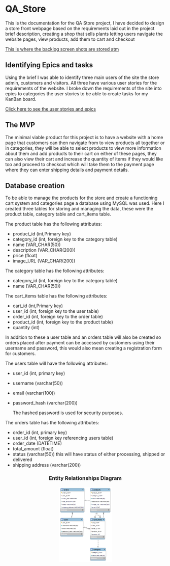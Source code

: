 # QA_Store

This is the documentation for the QA Store project, I have decided to design a store front webpage based on the requirements laid out in the project brief description, creating a shop that sells plants letting users navigate the website pages, view products, add them to cart and checkout

<a href = "/documentation/screenshots"> This is where the backlog screen shots are stored atm </a>

## Identifying Epics and tasks

Using the brief I was able to identify three main users of the site the store admin, customers and visitors. All three have various user stories for the requirements of the website. I broke down the requirements of the site into epics to categories the user stories to be able to create tasks for my KanBan board.

<a href = "/documentation/user_stories.md"> Click here to see the user stories and epics </a>

## The MVP

The minimal viable product for this project is to have a website with a home page that customers can then navigate from to view products all together or in categories, they will be able to select products to view more information about them and add products to their cart on either of these pages, they can also view their cart and increase the quantity of items if they would like too and proceed to checkout which will take them to the payment page where they can enter shipping details and payment details.

## Database creation

To be able to manage the products for the store and create a functioning cart system and categories page a database using MySQL was used. Here I created three tables for storing and managing the data, these were the product table, category table and cart_items table.

The product table has the following attributes:
- product_id (int,Primary key)
- category_id (int, foreign key to the category table)
- name (VAR_CHAR(50))
- description (VAR_CHAR(200))
- price (float)
- image_URL (VAR_CHAR(200))

The category table has the following attributes:
- category_id (int, foreign key to the category table)
- name (VAR_CHAR(50))

The cart_items table has the following attributes:
- cart_id (int,Primary key)
- user_id (int, foreign key to the user table)
- order_id (int, foreign key to the order table)
- product_id (int, foreign key to the product table)
- quantity (int)

In addition to these a user table and an orders table will also be created so orders placed after payment can be accessed by customers using their username and password, this would also mean creating a registration form for customers.

The users table will have the following attributes:

- user_id (int, primary key)
- username (varchar(50))
- email (varchar(100))
- password_hash (varchar(200))

    The hashed password is used for security purposes.

The orders table has the following attributes:

- order_id (int, primary key)
- user_id (int, foreign key referencing users table)
- order_date (DATETIME)
- total_amount (float)
- status (varchar(50)) this will have status of either processing, shipped or delivered
- shipping address (varchar(200))

<h3 align="center"> Entity Relationships Diagram </h3>
<p align="center" width="100%">
<img src = "https://github.com/c-wright-98/QA_Store/blob/main/images/ERD.png" alt = "Entity Relationship Diagram for the store database" width = "33%">
</p>